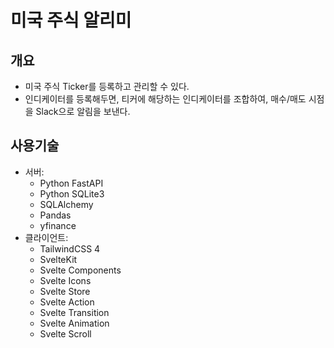 # 미국 주식 알리미

## 개요

- 미국 주식 Ticker를 등록하고 관리할 수 있다. 
- 인디케이터를 등록해두면, 티커에 해당하는 인디케이터를 조합하여, 매수/매도 시점을 Slack으로 알림을 보낸다.

## 사용기술

- 서버:
    - Python FastAPI
    - Python SQLite3
    - SQLAlchemy
    - Pandas
    - yfinance  
- 클라이언트:
    - TailwindCSS 4
    - SvelteKit
    - Svelte Components
    - Svelte Icons
    - Svelte Store
    - Svelte Action
    - Svelte Transition
    - Svelte Animation
    - Svelte Scroll


